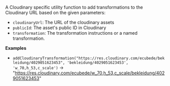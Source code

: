 A Cloudinary specific utility function to add transformations to the Cloudinary URL based on the given parameters: 

- `cloudinaryUrl`: The URL of the cloudinary assets
- `publicId`: The asset's public ID in Cloudinary
- `transformation`: The transformation instructions or a named transformation.


**Examples**

- `addCloudinaryTransformation("https://res.cloudinary.com/ecubede/bekleidung/4029051623453", 'bekleidung/4029051623453', 'w_70,h_53,c_scale')` &#8594; "https://res.cloudinary.com/ecubede/w_70,h_53,c_scale/bekleidung/4029051623453"
